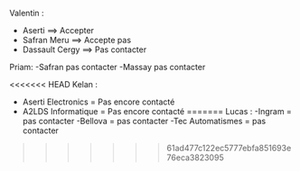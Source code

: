 
Valentin : 
- Aserti ==> Accepter
- Safran Meru ==> Accepte pas
- Dassault Cergy ==> Pas contacter

Priam:
-Safran pas contacter
-Massay pas contacter

<<<<<<< HEAD
Kelan :
- Aserti Electronics = Pas encore contacté
- A2LDS Informatique = Pas encore contacté
=======
Lucas :
-Ingram = pas contacter
-Bellova = pas contacter
-Tec Automatismes = pas contacter
>>>>>>> 61ad477c122ec5777ebfa851693e76eca3823095
